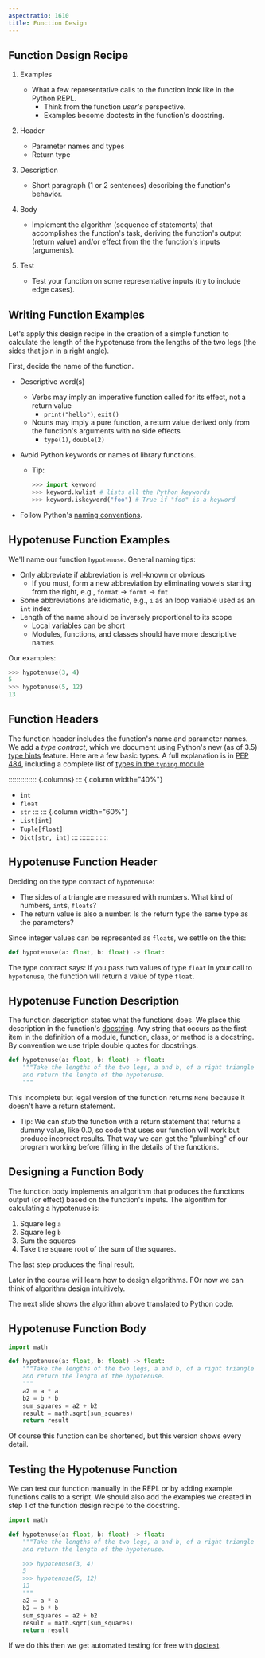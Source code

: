 ```yaml
---
aspectratio: 1610
title: Function Design
---
```


## Function Design Recipe

1. Examples
    - What a few representative calls to the function look like in the Python REPL.
        - Think from the function *user's* perspective.
        - Examples become doctests in the function's docstring.

2. Header
    - Parameter names and types
    - Return type

3. Description
    - Short paragraph (1 or 2 sentences) describing the function's behavior.

4. Body
    - Implement the algorithm (sequence of statements) that accomplishes the function's task, deriving the function's output (return value) and/or effect from the the function's inputs (arguments).

5. Test
    - Test your function on some representative inputs (try to include edge cases).


## Writing Function Examples

Let's apply this design recipe in the creation of a simple function to calculate the length of the hypotenuse from the lengths of the two legs (the sides that join in a right angle).

First, decide the name of the function.

- Descriptive word(s)
    - Verbs may imply an imperative function called for its effect, not a return value
        - `print("hello")`, `exit()`
    - Nouns may imply a pure function, a return value derived only from the function's arguments with no side effects
        - `type(1)`, `double(2)`

- Avoid Python keywords or names of library functions.
    - Tip:

        ```Python
        >>> import keyword
        >>> keyword.kwlist # lists all the Python keywords
        >>> keyword.iskeyword("foo") # True if "foo" is a keyword
        ```

- Follow Python's [naming conventions](https://www.python.org/dev/peps/pep-0008/).

## Hypotenuse Function Examples

We'll name our function `hypotenuse`. General naming tips:

- Only abbreviate if abbreviation is well-known or obvious
    - If you must, form a new abbreviation by eliminating vowels starting from the right, e.g., `format` $\rightarrow$ `formt` $\rightarrow$ `fmt`
- Some abbreviations are idiomatic, e.g., `i` as an loop variable used as an `int` index
- Length of the name should be inversely proportional to its scope
    - Local variables can be short
    - Modules, functions, and classes should have more descriptive names

Our examples:
```Python
>>> hypotenuse(3, 4)
5
>>> hypotenuse(5, 12)
13
```

## Function Headers

The function header includes the function's name and parameter names.  We add a *type contract*, which we document using Python's new (as of 3.5) [type hints](https://docs.python.org/3/library/typing.html) feature.  Here are a few basic types.  A full explanation is in [PEP 484](https://www.python.org/dev/peps/pep-0484), including a complete list of [types in the `typing` module](https://www.python.org/dev/peps/pep-0484/#the-typing-module)

:::::::::::::: {.columns}
::: {.column width="40%"}
- `int`
- `float`
- `str`
:::
::: {.column width="60%"}
- `List[int]`
- `Tuple[float]`
- `Dict[str, int]`
:::
::::::::::::::

## Hypotenuse Function Header

Deciding on the type contract of `hypotenuse`:

- The sides of a triangle are measured with numbers. What kind of numbers, `int`s, `floats`?
- The return value is also a number.  Is the return type the same type as the parameters?

Since integer values can be represented as `float`s, we settle on the this:

```Python
def hypotenuse(a: float, b: float) -> float:
```

The type contract says: if you pass two values of type `float` in your call to `hypotenuse`, the function will return a value of type `float`.

## Hypotenuse Function Description

The function description states what the functions does.  We place this description in the function's [docstring](https://www.python.org/dev/peps/pep-0257/).  Any string that occurs as the first item in the definition of a module, function, class, or method is a docstring.  By convention we use triple double quotes for docstrings.

```Python
def hypotenuse(a: float, b: float) -> float:
    """Take the lengths of the two legs, a and b, of a right triangle
    and return the length of the hypotenuse.
    """
```

This incomplete but legal version of the function returns `None` because it doesn't have a return statement.

- Tip: We can *stub* the function with a return statement that returns a dummy value, like 0.0, so code that uses our function will work but produce incorrect results.  That way we can get the "plumbing" of our program working before filling in the details of the functions.

## Designing a Function Body

The function body implements an algorithm that produces the functions output (or effect) based on the function's inputs.  The algorithm for calculating a hypotenuse is:

1. Square leg `a`
2. Square leg `b`
3. Sum the squares
4. Take the square root of the sum of the squares.

The last step produces the final result.

Later in the course will learn how to design algorithms.  FOr now we can think of algorithm design intuitively.

The next slide shows the algorithm above translated to Python code.

## Hypotenuse Function Body

```Python
import math

def hypotenuse(a: float, b: float) -> float:
    """Take the lengths of the two legs, a and b, of a right triangle
    and return the length of the hypotenuse.
    """
    a2 = a * a
    b2 = b * b
    sum_squares = a2 + b2
    result = math.sqrt(sum_squares)
    return result
```

Of course this function can be shortened, but this version shows every detail.

## Testing the Hypotenuse Function

We can test our function manually in the REPL or by adding example functions calls to a script.  We should also add the examples we created in step 1 of the function design recipe to the docstring.

```Python
import math

def hypotenuse(a: float, b: float) -> float:
    """Take the lengths of the two legs, a and b, of a right triangle
    and return the length of the hypotenuse.

    >>> hypotenuse(3, 4)
    5
    >>> hypotenuse(5, 12)
    13
    """
    a2 = a * a
    b2 = b * b
    sum_squares = a2 + b2
    result = math.sqrt(sum_squares)
    return result
```

If we do this then we get automated testing for free with [doctest](https://docs.python.org/3/library/doctest.html).
